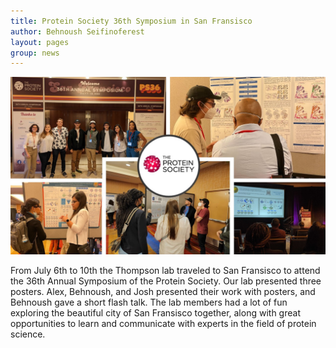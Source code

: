 ```yaml
---
title: Protein Society 36th Symposium in San Fransisco
author: Behnoush Seifinoferest
layout: pages
group: news
---
```


<span class="image fit"><img src="/images/07.21.2022_ProteinSociety_SF.jpg" alt="" class="img-responsive"></span>

From July 6th to 10th the Thompson lab traveled to San Fransisco to attend the 36th Annual Symposium of the Protein Society. Our lab presented three posters. Alex, Behnoush, and Josh presented their work with posters, and Behnoush gave a short flash talk. The lab members had a lot of fun exploring the beautiful city of San Fransisco together, along with great opportunities to learn and communicate with  experts in the field of protein science. 
